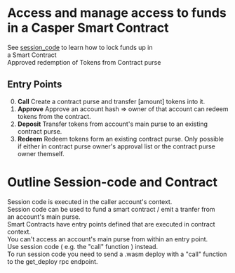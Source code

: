 # Access and manage access to funds in a Casper Smart Contract
See [session_code](https://github.com/jonas089/C3PRL0CK/tree/master/session_code) to learn how to lock funds up in \
a Smart Contract \
Approved redemption of Tokens from Contract purse
## Entry Points
0. **Call**
Create a contract purse and transfer [amount] tokens into it.
1. **Approve**
Approve an account hash => owner of that account can redeem tokens from the contract.
2. **Deposit**
Transfer tokens from account's main purse to an existing contract purse.
3. **Redeem**
Redeem tokens form an existing contract purse. Only possible if either in contract purse owner's approval list or the contract purse owner themself.

# Outline Session-code and Contract
Session code is executed in the caller account's context. \
Session code can be used to fund a smart contract / emit a tranfer from \
an account's main purse. \
Smart Contracts have entry points defined that are executed in contract context. \
You can't access an account's main purse from within an entry point. \
Use session code ( e.g. the "call" function ) instead. \
To run session code you need to send a .wasm deploy with a "call" function to the get_deploy rpc endpoint.
